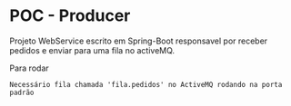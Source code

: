 # POC - Producer

Projeto WebService escrito em Spring-Boot responsavel por receber pedidos e enviar para uma fila no activeMQ.

Para rodar

```
Necessário fila chamada 'fila.pedidos' no ActiveMQ rodando na porta padrão
```